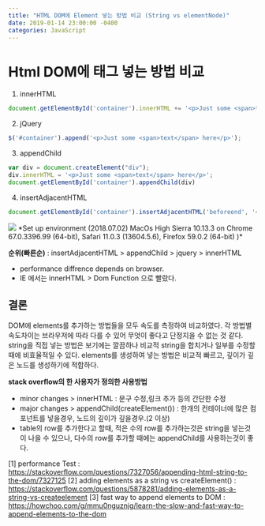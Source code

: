 ```yaml
---
title: "HTML DOM에 Element 넣는 방법 비교 (String vs elementNode)"
date: 2019-01-14 23:00:00 -0400
categories: JavaScript
---
```


# Html DOM에 태그 넣는 방법 비교 

1. innerHTML
```javascript
document.getElementById('container').innerHTML += '<p>Just some <span>text</span> here</p>';
```

2. jQuery
```javascript
$('#container').append('<p>Just some <span>text</span> here</p>');
```

3. appendChild
```javascript
var div = document.createElement("div");
div.innerHTML = '<p>Just some <span>text</span> here</p>';
document.getElementById('container').appendChild(div)
```

4. insertAdjacentHTML
```javascript
document.getElementById('container').insertAdjacentHTML('beforeend', '<p>Just some <span>text</span> here</p>');
```

<img src="https://i.stack.imgur.com/YD0Wq.png"/>
*Set up environment (2018.07.02) MacOs High Sierra 10.13.3 on Chrome 67.0.3396.99 (64-bit), Safari 11.0.3 (13604.5.6), Firefox 59.0.2 (64-bit) )*

**순위(빠른순)** : insertAdjacentHTML > appendChild > jquery > innerHTML

+ performance diffrence depends on browser.
+ IE 에서는 innerHTML > Dom Function 으로 빨랐다.

## 결론 
DOM에 elements를 추가하는 방법들을 모두 속도를 측정하여 비교하였다.
각 방법별 속도차이는 브라우저에 따라 다를 수 있어 무엇이 좋다고 단정지을 수 없는 것 같다.
string을 직접 넣는 방법은 보기에는 깔끔하나 비교적 string을 합치거나 일부를 수정할때에 비효율적일 수 있다.
elements를 생성하여 넣는 방법은 비교적 빠르고, 깊이가 깊은 노드를 생성하기에 적합하다.

**stack overflow의 한 사용자가 정의한 사용방법**
+ minor changes > innerHTML : 문구 수정,링크 추가 등의 간단한 수정
+ major changes > appendChild(createElement()) : 한개의 컨테이너에 많은 컴포넌트를 넣을경우, 노드의 깊이가 깊을경우.(2 이상)
+ table의 row를 추가한다고 할때, 적은 수의 row를 추가하는것은 string을 넣는것이 나을 수 있으나, 다수의 row를 추가할 때에는 appendChild를 사용하는것이 좋다.

[1] performance Test : https://stackoverflow.com/questions/7327056/appending-html-string-to-the-dom/7327125 
[2] adding elements as a string vs createElement() : https://stackoverflow.com/questions/5878281/adding-elements-as-a-string-vs-createelement 
[3] fast way to append elements to DOM : https://howchoo.com/g/mmu0nguznjg/learn-the-slow-and-fast-way-to-append-elements-to-the-dom 